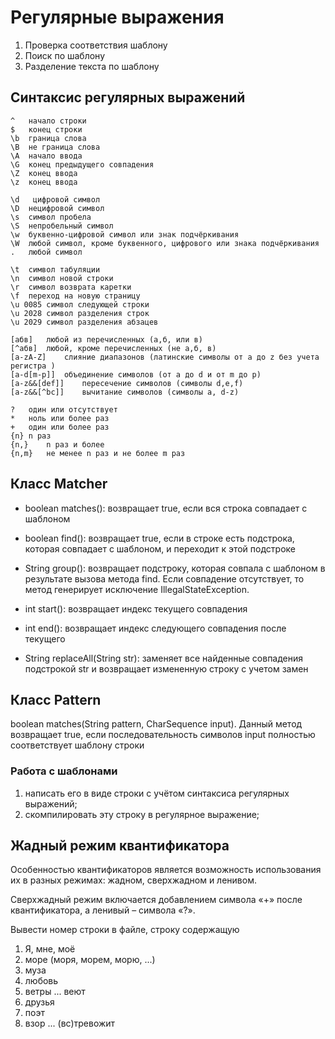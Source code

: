 # Регулярные выражения

1. Проверка соответствия шаблону
2. Поиск по шаблону
3. Разделение текста по шаблону

## Синтаксис регулярных выражений

```
^   начало строки
$   конец строки
\b  граница слова
\B  не граница слова
\A  начало ввода
\G  конец предыдущего совпадения
\Z  конец ввода
\z  конец ввода
```

```
\d   цифровой символ
\D  нецифровой символ
\s  символ пробела
\S  непробельный символ
\w  буквенно-цифровой символ или знак подчёркивания
\W  любой символ, кроме буквенного, цифрового или знака подчёркивания
.   любой символ
```

```
\t  символ табуляции
\n  символ новой строки
\r  символ возврата каретки
\f  переход на новую страницу
\u 0085 символ следующей строки
\u 2028 символ разделения строк
\u 2029 символ разделения абзацев
```

```
[абв]   любой из перечисленных (а,б, или в)
[^абв]  любой, кроме перечисленных (не а,б, в)
[a-zA-Z]    слияние диапазонов (латинские символы от a до z без учета регистра )
[a-d[m-p]]  объединение символов (от a до d и от m до p)
[a-z&&[def]]    пересечение символов (символы d,e,f)
[a-z&&[^bc]]    вычитание символов (символы a, d-z)
```

```
?   один или отсутствует
*   ноль или более раз
+   один или более раз
{n} n раз
{n,}    n раз и более
{n,m}   не менее n раз и не более m раз
```

## Класс Matcher

- boolean matches(): возвращает true, если вся строка совпадает с шаблоном

- boolean find(): возвращает true, если в строке есть подстрока, которая совпадает с шаблоном, и переходит к этой подстроке

- String group(): возвращает подстроку, которая совпала с шаблоном в результате вызова метода find. Если совпадение отсутствует, то метод генерирует исключение IllegalStateException.

- int start(): возвращает индекс текущего совпадения

- int end(): возвращает индекс следующего совпадения после текущего

- String replaceAll(String str): заменяет все найденные совпадения подстрокой str и возвращает измененную строку с учетом замен

## Класс Pattern

boolean matches(String pattern, CharSequence input).
Данный метод возвращает true, если последовательность символов input полностью соответствует шаблону строки 

### Работа с шаблонами

1. написать его в виде строки с учётом синтаксиса регулярных выражений;
2. скомпилировать эту строку в регулярное выражение;

## Жадный режим квантификатора

Особенностью квантификаторов является возможность использования их в разных режимах:
жадном, сверхжадном и ленивом. 

Сверхжадный режим включается добавлением символа «+» после квантификатора, 
а ленивый – символа «?».

Вывести номер строки в файле, строку содержащую
1. Я, мне, моё
2. море (моря, морем, морю, ...)
3. муза
4. любовь
5. ветры ... веют
6. друзья
7. поэт
8. взор ... (вс)тревожит